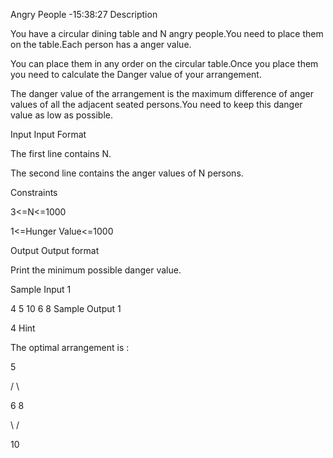 Angry People -15:38:27
Description

You have a circular dining table and N angry people.You need to place them on the table.Each person has a anger value.

You can place them in any order on the circular table.Once you place them you need to calculate the Danger value of your arrangement.

The danger value of the arrangement is the maximum difference of anger values of all the adjacent seated persons.You need to keep this danger value as low as possible.


Input
Input Format

The first line contains N.

The second line contains the anger values of N persons.

Constraints

3<=N<=1000

1<=Hunger Value<=1000




Output
Output format

Print the minimum possible danger value.


Sample Input 1 

4
5 10 6 8
Sample Output 1

4
Hint

The optimal arrangement is :

5

/             \

6                  8

\           /

10

